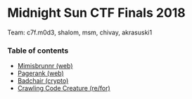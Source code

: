 # Midnight Sun CTF Finals 2018

Team: c7f.m0d3, shalom, msm, chivay, akrasuski1

### Table of contents

* [Mimisbrunnr (web)](mimisbrunnr_web)
* [Pagerank (web)](pagerank_web)
* [Badchair (crypto)](badchair_crypto)
* [Crawling Code Creature (re/for)](crawling_for)

